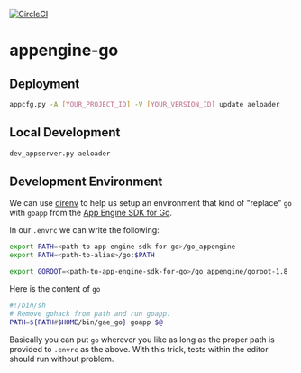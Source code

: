 [![CircleCI](https://circleci.com/gh/shihanng/appengine-go/tree/master.svg?style=svg&circle-token=fe6d23ae8712e43e2d346bfeaa44b84d6a00b8cf)](https://circleci.com/gh/shihanng/appengine-go/tree/master)

# appengine-go

## Deployment

```bash
appcfg.py -A [YOUR_PROJECT_ID] -V [YOUR_VERSION_ID] update aeloader
```

## Local Development

```bash
dev_appserver.py aeloader
```

## Development Environment

We can use [direnv](https://direnv.net/) to help us setup
an environment that kind of "replace" `go` with `goapp`
from the [App Engine SDK for Go](https://cloud.google.com/appengine/docs/standard/go/download#appengine_sdk).

In our `.envrc` we can write the following:

```bash
export PATH=<path-to-app-engine-sdk-for-go>/go_appengine
export PATH=<path-to-alias>/go:$PATH

export GOROOT=<path-to-app-engine-sdk-for-go>/go_appengine/goroot-1.8
```

Here is the content of `go`

```sh
#!/bin/sh
# Remove gohack from path and run goapp.
PATH=${PATH#$HOME/bin/gae_go} goapp $@
```

Basically you can put `go` wherever you like as long as the
proper path is provided to `.envrc` as the above.
With this trick, tests within the editor should run without problem.
